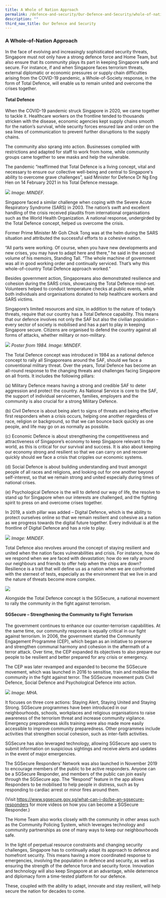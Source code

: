 ```yaml
---
title: A Whole of Nation Approach
permalink: /defence-and-security/Our-Defence-and-Security/whole-of-nation-approach
description: ""
third_nav_title: Our Defence and Security
---
```


### A Whole-of-Nation Approach

In the face of evolving and increasingly sophisticated security threats, Singapore must not only have a strong defence force and Home Team, but also ensure that its community plays its part in keeping Singapore safe and secure. For instance, if and when Singapore faces terrorism threats, external diplomatic or economic pressures or supply chain difficulties arising from the COVID-19 pandemic, a Whole-of-Society response, in the form of Total Defence, will enable us to remain united and overcome the crises together.
	
#### Total Defence 
	
When the COVID-19 pandemic struck Singapore in 2020, we came together to tackle it. Healthcare workers on the frontline tended to thousands stricken with the disease, economic agencies kept supply chains smooth for the nation’s survival, while security forces ensured law and order on the sea lines of communication to prevent further disruptions to the supply chains. 
	
The community also sprang into action. Businesses complied with restrictions and adapted for staff to work from home, while community groups came together to sew masks and help the vulnerable. 
	
The pandemic “reaffirmed that Total Defence is a living concept, vital and necessary to ensure our collective well-being and central to Singapore's ability to overcome grave challenges”, said Minister for Defence Dr Ng Eng Hen on 14 February 2021 in his Total Defence message.

![](/images/Defence/TD%20Logo.png)
*Image: MINDEF.*

Singapore faced a similar challenge when coping with the Severe Acute Respiratory Syndrome (SARS) in 2003. The nation’s swift and excellent handling of the crisis received plaudits from international organisations such as the World Health Organization. A national response, undergirded by the Total Defence concept, helped us overcome the crisis. 

Former Prime Minister Mr Goh Chok Tong was at the helm during the SARS situation and attributed the successful efforts to a cohesive nation. 
	
“All parts were working. Of course, when you have new developments and new crises, you may have to adapt here and there,” he said in the second volume of his memoirs, Standing Tall. “The whole machine of government was all in good working order and continually serviced. That’s why this whole-of-country Total Defence approach worked.”
	
Besides government action, Singaporeans also demonstrated resilience and cohesion during the SARS crisis, showcasing the Total Defence mind-set. Volunteers helped to conduct temperature checks at public events, while both individuals and organisations donated to help healthcare workers and SARS victims.
	
Singapore’s limited resources and size, in addition to the nature of today’s threats, require that our country has a Total Defence capability. This means that our defence involves not only the SAF but also the civilian population – every sector of society is mobilised and has a part to play in keeping Singapore secure. Citizens are organised to defend the country against all forms of attacks, whether military or non-military.

![](/images/Defence/TD1984%20Poster.jpg)
*Poster from 1984. Image: MINDEF.*

The Total Defence concept was introduced in 1984 as a national defence concept to rally all Singaporeans around the SAF, should we face a conventional military threat. Over the years, Total Defence has become an all-round response to the changing threats and challenges facing Singapore on all fronts. It includes the following pillars:
	
(a)	Military Defence means having a strong and credible SAF to deter aggression and protect the country. As National Service is core to the SAF, the support of individual servicemen, families, employers and the community is also crucial for a strong Military Defence.
	
(b)	Civil Defence is about being alert to signs of threats and being effective first responders when a crisis occurs, helping one another regardless of race, religion or background, so that we can bounce back quickly as one people, and life may go on as normally as possible.
	
(c)	Economic Defence is about strengthening the competitiveness and attractiveness of Singapore’s economy to keep Singapore relevant to the world, as this is critical for our survival and success. It is also about keeping our economy strong and resilient so that we can carry on and recover quickly should we face a crisis that cripples our economic systems.
	
(d)	Social Defence is about building understanding and trust amongst people of all races and religions, and looking out for one another beyond self-interest, so that we remain strong and united especially during times of national crises.
	
(e)	Psychological Defence is the will to defend our way of life, the resolve to stand up for Singapore when our interests are challenged, and the fighting spirit to press on and overcome crises together.
	
In 2019, a sixth pillar was added – Digital Defence, which is the ability to protect ourselves online so that we remain resilient and cohesive as a nation as we progress towards the digital future together. Every individual is at the frontline of Digital Defence and has a role to play.

![](/images/Defence/TD%20Pillars.png)
*Image: MINDEF.*

Total Defence also revolves around the concept of staying resilient and united when the nation faces vulnerabilities and crisis. For instance, how do we respond when we are faced with devastation; how do we rally around our neighbours and friends to offer help when the chips are down? Resilience is a trait that will define us as a nation when we are confronted with the sternest of tests, especially as the environment that we live in and the nature of threats become more complex.

![](/images/Defence/Defence%207.jpg)

Alongside the Total Defence concept is the SGSecure, a national movement to rally the community in the fight against terrorism. 
	
#### SGSecure – Strengthening the Community to Fight Terrorism

The government continues to enhance our counter-terrorism capabilities. At the same time, our community response is equally critical in our fight against terrorism. In 2006, the government started the Community Engagement Programme (CEP), which began as an initiative to preserve and strengthen communal harmony and cohesion in the aftermath of a terror attack. Over time, the CEP expanded its objectives to also prepare our people to be resilient and better prepared for any crisis or emergency.
	
The CEP was later revamped and expanded to become the SGSecure movement, which was launched in 2016 to sensitise, train and mobilise the community in the fight against terror. The SGSecure movement puts Civil Defence, Social Defence and Psychological Defence into action.

![](/images/Defence/SGSecure%20Logo.png)
*Image: MHA.*

It focuses on three core actions: Staying Alert, Staying United and Staying Strong. SGSecure programmes have been introduced in our neighbourhoods, schools, workplaces and religious organisations to raise awareness of the terrorism threat and increase community vigilance. Emergency preparedness skills training were also made more easily accessible to improve community preparedness. Other programmes include activities that strengthen social cohesion, such as inter-faith activities. 

SGSecure has also leveraged technology, allowing SGSecure app users to submit information on suspicious sightings and receive alerts and updates in the event of major emergencies. 
	
The SGSecure Responders’ Network was also launched in November 2019 to encourage members of the public to be active responders. Anyone can be a SGSecure Responder, and members of the public can join easily through the SGSecure app. The “Respond” feature in the app allows Responders to be mobilised to help people in distress, such as by responding to cardiac arrest or minor fires around them.  

(Visit https://www.sgsecure.gov.sg/what-can-i-do/be-an-sgsecure-responders for more videos on how you can become a SGSecure Responder.)

The Home Team also works closely with the community in other areas such as the Community Policing System, which leverages technology and community partnerships as one of many ways to keep our neighbourhoods safe.
	
In the light of perpetual resource constraints and changing security challenges, Singapore has to continually adapt its approach to defence and homefront security. This means having a more coordinated response to emergencies, involving the population in defence and security, as well as ensuring the strength of the defence force and security force. Innovation and technology will also keep Singapore at an advantage, while deterrence and diplomacy form a time-tested platform for our defence. 
	
These, coupled with the ability to adapt, innovate and stay resilient, will help secure the nation for decades to come.